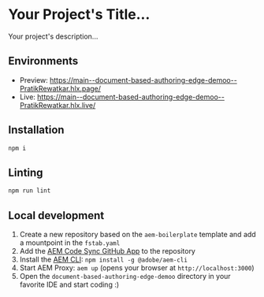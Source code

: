 # Your Project's Title...
Your project's description...

## Environments
- Preview: https://main--document-based-authoring-edge-demoo--PratikRewatkar.hlx.page/
- Live: https://main--document-based-authoring-edge-demoo--PratikRewatkar.hlx.live/

## Installation

```sh
npm i
```

## Linting

```sh
npm run lint
```

## Local development

1. Create a new repository based on the `aem-boilerplate` template and add a mountpoint in the `fstab.yaml`
1. Add the [AEM Code Sync GitHub App](https://github.com/apps/aem-code-sync) to the repository
1. Install the [AEM CLI](https://github.com/adobe/helix-cli): `npm install -g @adobe/aem-cli`
1. Start AEM Proxy: `aem up` (opens your browser at `http://localhost:3000`)
1. Open the `document-based-authoring-edge-demoo` directory in your favorite IDE and start coding :)
